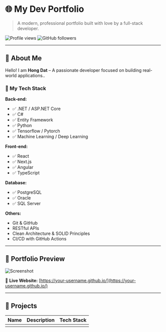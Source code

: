 # 🌐 My Dev Portfolio

> A modern, professional portfolio built with love by a full-stack developer.

![Profile views](https://komarev.com/ghpvc/?username=hongdat1601&style=flat-square)
![GitHub followers](https://img.shields.io/github/followers/hongdat1601?label=Follow&style=social)

---

## 👋 About Me

Hello! I am **Hong Dat** – A passionate developer focused on building real-world applications..

### 🔧 My Tech Stack

**Back-end:**
- ✅ .NET / ASP.NET Core  
- ✅ C#  
- ✅ Entity Framework
- ✅ Python
- ✅ Tensorflow / Pytorch
- ✅ Machine Learning / Deep Learning

**Front-end:**
- ✅ React  
- ✅ Next.js  
- ✅ Angular  
- ✅ TypeScript  

**Database:**
- ✅ PostgreSQL  
- ✅ Oracle  
- ✅ SQL Server  

**Others:**
- Git & GitHub  
- RESTful APIs  
- Clean Architecture & SOLID Principles  
- CI/CD with GitHub Actions  

---

## 📸 Portfolio Preview

![Screenshot](https://your-image-link.com/portfolio-preview.png)

🔗 **Live Website:** [https://your-username.github.io/](https://your-username.github.io/)

---

## 📂 Projects

| Name | Description | Tech Stack |
|------|-------------|------------|
| | | |
